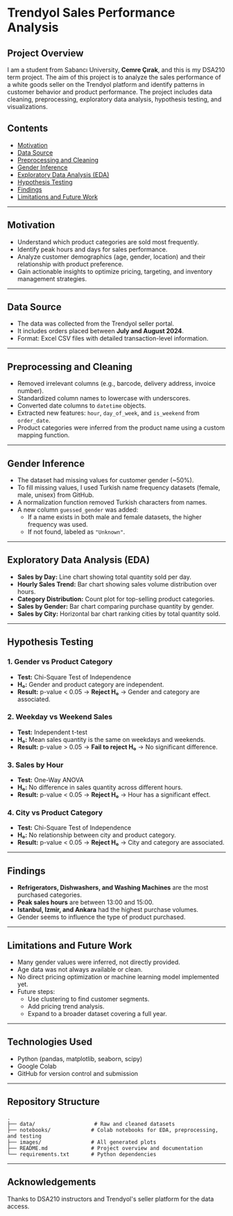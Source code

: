 # Trendyol Sales Performance Analysis

## Project Overview
I am a student from Sabancı University, **Cemre Çırak**, and this is my DSA210 term project. The aim of this project is to analyze the sales performance of a white goods seller on the Trendyol platform and identify patterns in customer behavior and product performance. The project includes data cleaning, preprocessing, exploratory data analysis, hypothesis testing, and visualizations.

## Contents
- [Motivation](#motivation)
- [Data Source](#data-source)
- [Preprocessing and Cleaning](#preprocessing-and-cleaning)
- [Gender Inference](#gender-inference)
- [Exploratory Data Analysis (EDA)](#exploratory-data-analysis-eda)
- [Hypothesis Testing](#hypothesis-testing)
- [Findings](#findings)
- [Limitations and Future Work](#limitations-and-future-work)

---

## Motivation
- Understand which product categories are sold most frequently.
- Identify peak hours and days for sales performance.
- Analyze customer demographics (age, gender, location) and their relationship with product preference.
- Gain actionable insights to optimize pricing, targeting, and inventory management strategies.

---

## Data Source
- The data was collected from the Trendyol seller portal.
- It includes orders placed between **July and August 2024**.
- Format: Excel CSV files with detailed transaction-level information.

---

## Preprocessing and Cleaning
- Removed irrelevant columns (e.g., barcode, delivery address, invoice number).
- Standardized column names to lowercase with underscores.
- Converted date columns to `datetime` objects.
- Extracted new features: `hour`, `day_of_week`, and `is_weekend` from `order_date`.
- Product categories were inferred from the product name using a custom mapping function.

---

## Gender Inference
- The dataset had missing values for customer gender (~50%).
- To fill missing values, I used Turkish name frequency datasets (female, male, unisex) from GitHub.
- A normalization function removed Turkish characters from names.
- A new column `guessed_gender` was added:
  - If a name exists in both male and female datasets, the higher frequency was used.
  - If not found, labeled as `"Unknown"`.

---

## Exploratory Data Analysis (EDA)
- **Sales by Day:** Line chart showing total quantity sold per day.
- **Hourly Sales Trend:** Bar chart showing sales volume distribution over hours.
- **Category Distribution:** Count plot for top-selling product categories.
- **Sales by Gender:** Bar chart comparing purchase quantity by gender.
- **Sales by City:** Horizontal bar chart ranking cities by total quantity sold.

---

## Hypothesis Testing

### 1. Gender vs Product Category
- **Test:** Chi-Square Test of Independence
- **H₀:** Gender and product category are independent.
- **Result:** p-value < 0.05 → **Reject H₀** → Gender and category are associated.

### 2. Weekday vs Weekend Sales
- **Test:** Independent t-test
- **H₀:** Mean sales quantity is the same on weekdays and weekends.
- **Result:** p-value > 0.05 → **Fail to reject H₀** → No significant difference.

### 3. Sales by Hour
- **Test:** One-Way ANOVA
- **H₀:** No difference in sales quantity across different hours.
- **Result:** p-value < 0.05 → **Reject H₀** → Hour has a significant effect.

### 4. City vs Product Category
- **Test:** Chi-Square Test of Independence
- **H₀:** No relationship between city and product category.
- **Result:** p-value < 0.05 → **Reject H₀** → City and category are associated.

---

## Findings
- **Refrigerators, Dishwashers, and Washing Machines** are the most purchased categories.
- **Peak sales hours** are between 13:00 and 15:00.
- **Istanbul, Izmir, and Ankara** had the highest purchase volumes.
- Gender seems to influence the type of product purchased.

---

## Limitations and Future Work
- Many gender values were inferred, not directly provided.
- Age data was not always available or clean.
- No direct pricing optimization or machine learning model implemented yet.
- Future steps:
  - Use clustering to find customer segments.
  - Add pricing trend analysis.
  - Expand to a broader dataset covering a full year.

---

## Technologies Used
- Python (pandas, matplotlib, seaborn, scipy)
- Google Colab
- GitHub for version control and submission

---

## Repository Structure
```
.
├── data/                   # Raw and cleaned datasets
├── notebooks/             # Colab notebooks for EDA, preprocessing, and testing
├── images/                # All generated plots
├── README.md              # Project overview and documentation
└── requirements.txt       # Python dependencies
```

---

## Acknowledgements
Thanks to DSA210 instructors and Trendyol's seller platform for the data access.

